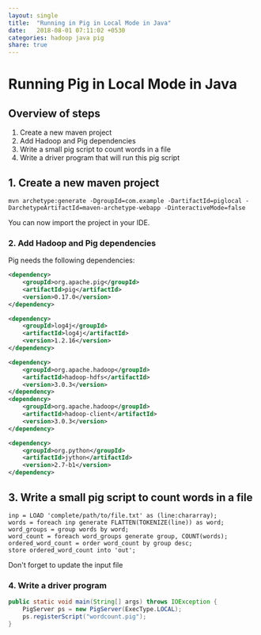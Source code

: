 ```yaml
---
layout: single
title:  "Running in Pig in Local Mode in Java"
date:   2018-08-01 07:11:02 +0530
categories: hadoop java pig
share: true
---
```


# Running Pig in Local Mode in Java

## Overview of steps
1. Create a new maven project
2. Add Hadoop and Pig dependencies
3. Write a small pig script to count words in a file
4. Write a driver program that will run this pig script


## 1. Create a new maven project
```shell
mvn archetype:generate -DgroupId=com.example -DartifactId=piglocal -DarchetypeArtifactId=maven-archetype-webapp -DinteractiveMode=false
```

You can now import the project in your IDE.

### 2. Add Hadoop and Pig dependencies
Pig needs the following dependencies:
```xml
<dependency>
    <groupId>org.apache.pig</groupId>
    <artifactId>pig</artifactId>
    <version>0.17.0</version>
</dependency>

<dependency>
    <groupId>log4j</groupId>
    <artifactId>log4j</artifactId>
    <version>1.2.16</version>
</dependency>

<dependency>
    <groupId>org.apache.hadoop</groupId>
    <artifactId>hadoop-hdfs</artifactId>
    <version>3.0.3</version>
</dependency>
<dependency>
    <groupId>org.apache.hadoop</groupId>
    <artifactId>hadoop-client</artifactId>
    <version>3.0.3</version>
</dependency>

<dependency>
    <groupId>org.python</groupId>
    <artifactId>jython</artifactId>
    <version>2.7-b1</version>
</dependency>
```

## 3. Write a small pig script to count words in a file
```shell
inp = LOAD 'complete/path/to/file.txt' as (line:chararray);
words = foreach inp generate FLATTEN(TOKENIZE(line)) as word;
word_groups = group words by word;
word_count = foreach word_groups generate group, COUNT(words);
ordered_word_count = order word_count by group desc;
store ordered_word_count into 'out';
```

Don't forget to update the input file

### 4. Write a driver program
```java
public static void main(String[] args) throws IOException {
    PigServer ps = new PigServer(ExecType.LOCAL);
    ps.registerScript("wordcount.pig");
}   
```
